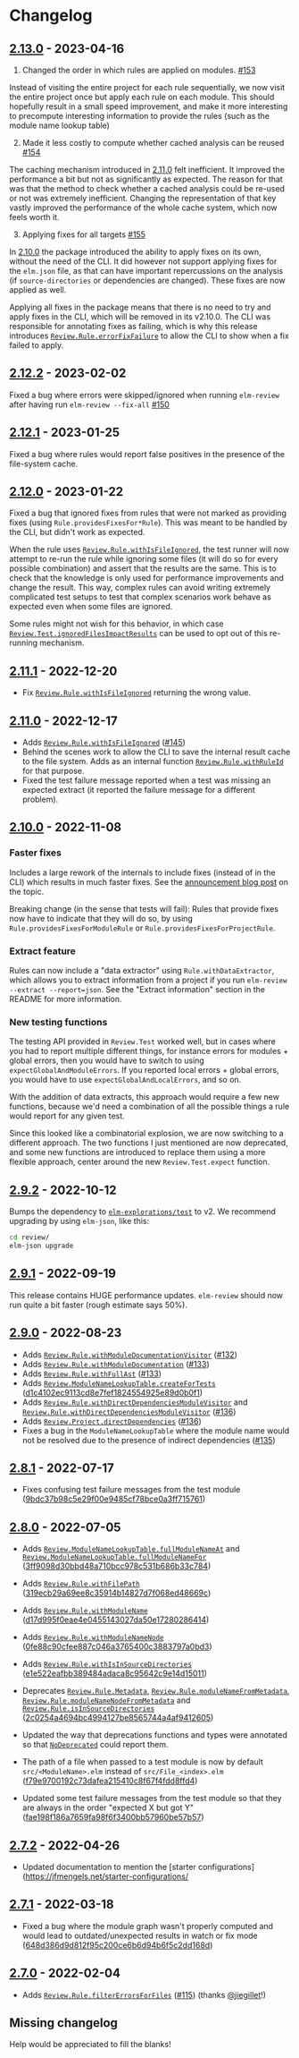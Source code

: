# Changelog

## [2.13.0] - 2023-04-16

1) Changed the order in which rules are applied on modules. [#153](https://github.com/jfmengels/elm-review/pull/153)

Instead of visiting the entire project for each rule sequentially, we now visit the entire project once but apply each 
rule on each module. This should hopefully result in a small speed improvement, and make it more interesting to precompute
interesting information to provide the rules (such as the module name lookup table)

2) Made it less costly to compute whether cached analysis can be reused [#154](https://github.com/jfmengels/elm-review/pull/154) 

The caching mechanism introduced in [2.11.0] felt inefficient. It improved the performance a bit but not as significantly as expected.
The reason for that was that the method to check whether a cached analysis could be re-used or not was extremely inefficient.
Changing the representation of that key vastly improved the performance of the whole cache system, which now feels worth it.

3) Applying fixes for all targets [#155](https://github.com/jfmengels/elm-review/pull/155)

In [2.10.0] the package introduced the ability to apply fixes on its own, without the need of the CLI. It did however not
support applying fixes for the `elm.json` file, as that can have important repercussions on the analysis (if
`source-directories` or dependencies are changed). These fixes are now applied as well.

Applying all fixes in the package means that there is no need to try and apply fixes in the CLI, which will be removed in its v2.10.0.
The CLI was responsible for annotating fixes as failing, which is why this release introduces [`Review.Rule.errorFixFailure`] to allow
the CLI to show when a fix failed to apply.


## [2.12.2] - 2023-02-02

Fixed a bug where errors were skipped/ignored when running `elm-review` after having run `elm-review --fix-all` [#150](https://github.com/jfmengels/elm-review/pull/150)

## [2.12.1] - 2023-01-25

Fixed a bug where rules would report false positives in the presence of the file-system cache.

## [2.12.0] - 2023-01-22

Fixed a bug that ignored fixes from rules that were not marked as providing fixes (using `Rule.providesFixesFor*Rule`).
This was meant to be handled by the CLI, but didn't work as expected.

When the rule uses [`Review.Rule.withIsFileIgnored`], the test runner will now attempt to re-run the rule while ignoring
some files (it will do so for every possible combination) and assert that the results are the same. This is to
check that the knowledge is only used for performance improvements and change the result. This way, complex rules can
avoid writing extremely complicated test setups to test that complex scenarios work behave as expected even when some
files are ignored.

Some rules might not wish for this behavior, in which case [`Review.Test.ignoredFilesImpactResults`] can be used to
opt out of this re-running mechanism.


## [2.11.1] - 2022-12-20

- Fix [`Review.Rule.withIsFileIgnored`] returning the wrong value.

## [2.11.0] - 2022-12-17

- Adds [`Review.Rule.withIsFileIgnored`] ([#145](https://github.com/jfmengels/elm-review/pull/145))
- Behind the scenes work to allow the CLI to save the internal result cache to the file system. Adds as an internal function [`Review.Rule.withRuleId`] for that purpose.
- Fixed the test failure message reported when a test was missing an expected extract (it reported the failure message for a different problem).

## [2.10.0] - 2022-11-08

### Faster fixes

Includes a large rework of the internals to include fixes (instead of in the CLI) which results in much faster fixes.
See the [announcement blog post](https://jfmengels.net/much-faster-fixes/) on the topic.

Breaking change (in the sense that tests will fail): Rules that provide fixes now have to indicate that they will do so,
by using `Rule.providesFixesForModuleRule` or `Rule.providesFixesForProjectRule`.


### Extract feature

Rules can now include a "data extractor" using `Rule.withDataExtractor`, which allows you to extract information from a
project if you run `elm-review --extract --report=json`. See the "Extract information" section in the README for more
information.


### New testing functions

The testing API provided in `Review.Test` worked well, but in cases where you had to report multiple different things,
for instance errors for modules + global errors, then you would have to switch to using `expectGlobalAndModuleErrors`.
If you reported local errors + global errors, you would have to use `expectGlobalAndLocalErrors`, and so on.

With the addition of data extracts, this approach would require a few new functions, because we'd need a combination of
all the possible things a rule would report for any given test.

Since this looked like a combinatorial explosion, we are now switching to a different approach. The two functions I just
mentioned are now deprecated, and some new functions are introduced to replace them using a more flexible approach,
center around the new `Review.Test.expect` function.


## [2.9.2] - 2022-10-12

Bumps the dependency to [`elm-explorations/test`](https://package.elm-lang.org/packages/elm-explorations/test/latest/) to v2.
We recommend upgrading by using `elm-json`, like this:

```bash
cd review/
elm-json upgrade
```

## [2.9.1] - 2022-09-19

This release contains HUGE performance updates. `elm-review` should now run quite a bit faster (rough estimate says 50%).

## [2.9.0] - 2022-08-23

- Adds [`Review.Rule.withModuleDocumentationVisitor`](https://package.elm-lang.org/packages/jfmengels/elm-review/latest/Review-Rule#withModuleDocumentationVisitor) ([#132](https://github.com/jfmengels/elm-review/pull/132))
- Adds [`Review.Rule.withModuleDocumentation`](https://package.elm-lang.org/packages/jfmengels/elm-review/latest/Review-Rule#withModuleDocumentation) ([#133](https://github.com/jfmengels/elm-review/pull/133))
- Adds [`Review.Rule.withFullAst`](https://package.elm-lang.org/packages/jfmengels/elm-review/latest/Review-Rule#withFullAst) ([#133](https://github.com/jfmengels/elm-review/pull/133))
- Adds [`Review.ModuleNameLookupTable.createForTests`](https://package.elm-lang.org/packages/jfmengels/elm-review/latest/Review-ModuleNameLookupTable#createForTests) ([d1c4102ec9113cd8e7fef1824554925e89d0b0f1])
- Adds [`Review.Rule.withDirectDependenciesModuleVisitor`](https://package.elm-lang.org/packages/jfmengels/elm-review/latest/Review-Rule#withDirectDependenciesModuleVisitor) and [`Review.Rule.withDirectDependenciesModuleVisitor`](https://package.elm-lang.org/packages/jfmengels/elm-review/latest/Review-Rule#withDirectDependenciesModuleVisitor) ([#136](https://github.com/jfmengels/elm-review/pull/136))
- Adds [`Review.Project.directDependencies`](https://package.elm-lang.org/packages/jfmengels/elm-review/latest/Review-Project#directDependencies) ([#136](https://github.com/jfmengels/elm-review/pull/136))
- Fixes a bug in the `ModuleNameLookupTable` where the module name would not be resolved due to the presence of indirect dependencies ([#135](https://github.com/jfmengels/elm-review/pull/135))


## [2.8.1] - 2022-07-17

- Fixes confusing test failure messages from the test module ([9bdc37b98c5e29f00e9485cf78bce0a3ff715761])


## [2.8.0] - 2022-07-05

- Adds [`Review.ModuleNameLookupTable.fullModuleNameAt`](https://package.elm-lang.org/packages/jfmengels/elm-review/latest/Review-ModuleNameLookupTable#fullModuleNameAt) and [`Review.ModuleNameLookupTable.fullModuleNameFor`](https://package.elm-lang.org/packages/jfmengels/elm-review/latest/Review-ModuleNameLookupTable#fullModuleNameFor) ([3ff9098d30bbd48a710bcc978c531b686b33c784])

- Adds [`Review.Rule.withFilePath`](https://package.elm-lang.org/packages/jfmengels/elm-review/latest/Review-Rule#withFilePath) ([319ecb29a69ee8c35914b14827d7f068ed48669c])
- Adds [`Review.Rule.withModuleName`](https://package.elm-lang.org/packages/jfmengels/elm-review/latest/Review-Rule#withModuleName) ([d17d995f0eae4e0455143027da50e17280286414])
- Adds [`Review.Rule.withModuleNameNode`](https://package.elm-lang.org/packages/jfmengels/elm-review/latest/Review-Rule#withModuleNameNode) ([0fe88c90cfee887c046a3765400c3883797a0bd3])
- Adds [`Review.Rule.withIsInSourceDirectories`](https://package.elm-lang.org/packages/jfmengels/elm-review/latest/Review-Rule#withIsInSourceDirectories) ([e1e522eafbb389484adaca8c95642c9e14d15011])
- Deprecates [`Review.Rule.Metadata`](https://package.elm-lang.org/packages/jfmengels/elm-review/2.8.0/Review-Rule#Metadata), [`Review.Rule.moduleNameFromMetadata`](https://package.elm-lang.org/packages/jfmengels/elm-review/2.8.0/Review-Rule#moduleNameFromMetadata), [`Review.Rule.moduleNameNodeFromMetadata`](https://package.elm-lang.org/packages/jfmengels/elm-review/2.8.0/Review-Rule#moduleNameNodeFromMetadata) and [`Review.Rule.isInSourceDirectories`](https://package.elm-lang.org/packages/jfmengels/elm-review/2.8.0/Review-Rule#isInSourceDirectories) ([2c0254a4694bc4994127be8565744a4af9412605])
- Updated the way that deprecations functions and types were annotated so that [`NoDeprecated`] could report them.

- The path of a file when passed to a test module is now by default `src/<ModuleName>.elm` instead of `src/File_<index>.elm` ([f79e9700192c73dafea215410c8f67f4fdd8ffd4])
- Updated some test failure messages from the test module so that they are always in the order "expected X but got Y" ([fae198f186a7659fa98f6f3400bb57960be57b57])


## [2.7.2] - 2022-04-26

- Updated documentation to mention the [starter configurations](https://jfmengels.net/starter-configurations/

## [2.7.1] - 2022-03-18

- Fixed a bug where the module graph wasn't properly computed and would lead to outdated/unexpected results in watch or fix mode ([648d386d9d812f95c200ce6b6d94b6f5c2dd168d])


## [2.7.0] - 2022-02-04

- Adds [`Review.Rule.filterErrorsForFiles`](https://package.elm-lang.org/packages/jfmengels/elm-review/latest/Review-Rule#filterErrorsForFiles) ([#115](https://github.com/jfmengels/elm-review/pull/115)) (thanks [@jiegillet](https://github.com/jiegillet)!)


## Missing changelog

Help would be appreciated to fill the blanks!

[`NoDeprecated`]: https://package.elm-lang.org/packages/jfmengels/elm-review-common/latest/NoDeprecated
[`Review.Rule.withIsFileIgnored`]: https://package.elm-lang.org/packages/jfmengels/elm-review/latest/Review-Rule#withIsFileIgnored
[`Review.Rule.withRuleId`]: https://package.elm-lang.org/packages/jfmengels/elm-review/latest/Review-Rule#withRuleId
[`Review.Rule.errorFixFailure`]: https://package.elm-lang.org/packages/jfmengels/elm-review/latest/Review-Rule#errorFixFailure
[`Review.Test.ignoredFilesImpactResults`]: https://package.elm-lang.org/packages/jfmengels/elm-review/latest/Review-Rule-Test#ignoredFilesImpactResults

[2.13.0]: https://github.com/jfmengels/elm-review/releases/tag/2.13.0
[2.12.2]: https://github.com/jfmengels/elm-review/releases/tag/2.12.2
[2.12.1]: https://github.com/jfmengels/elm-review/releases/tag/2.12.1
[2.12.0]: https://github.com/jfmengels/elm-review/releases/tag/2.12.0
[2.11.1]: https://github.com/jfmengels/elm-review/releases/tag/2.11.1
[2.11.0]: https://github.com/jfmengels/elm-review/releases/tag/2.11.0
[2.10.0]: https://github.com/jfmengels/elm-review/releases/tag/2.10.0
[2.9.2]: https://github.com/jfmengels/elm-review/releases/tag/2.9.2
[2.9.1]: https://github.com/jfmengels/elm-review/releases/tag/2.9.1
[2.9.0]: https://github.com/jfmengels/elm-review/releases/tag/2.9.0
[2.8.1]: https://github.com/jfmengels/elm-review/releases/tag/2.8.1
[2.8.0]: https://github.com/jfmengels/elm-review/releases/tag/2.8.0
[2.7.2]: https://github.com/jfmengels/elm-review/releases/tag/2.7.2
[2.7.1]: https://github.com/jfmengels/elm-review/releases/tag/2.7.1
[2.7.0]: https://github.com/jfmengels/elm-review/releases/tag/2.7.0

[9bdc37b98c5e29f00e9485cf78bce0a3ff715761]: https://github.com/jfmengels/elm-review/commit/9bdc37b98c5e29f00e9485cf78bce0a3ff715761
[319ecb29a69ee8c35914b14827d7f068ed48669c]: https://github.com/jfmengels/elm-review/commit/319ecb29a69ee8c35914b14827d7f068ed48669c
[d17d995f0eae4e0455143027da50e17280286414]: https://github.com/jfmengels/elm-review/commit/d17d995f0eae4e0455143027da50e17280286414
[0fe88c90cfee887c046a3765400c3883797a0bd3]: https://github.com/jfmengels/elm-review/commit/0fe88c90cfee887c046a3765400c3883797a0bd3
[e1e522eafbb389484adaca8c95642c9e14d15011]: https://github.com/jfmengels/elm-review/commit/e1e522eafbb389484adaca8c95642c9e14d15011
[3ff9098d30bbd48a710bcc978c531b686b33c784]: https://github.com/jfmengels/elm-review/commit/3ff9098d30bbd48a710bcc978c531b686b33c784
[2c0254a4694bc4994127be8565744a4af9412605]: https://github.com/jfmengels/elm-review/commit/2c0254a4694bc4994127be8565744a4af9412605
[f79e9700192c73dafea215410c8f67f4fdd8ffd4]: https://github.com/jfmengels/elm-review/commit/f79e9700192c73dafea215410c8f67f4fdd8ffd4
[fae198f186a7659fa98f6f3400bb57960be57b57]: https://github.com/jfmengels/elm-review/commit/fae198f186a7659fa98f6f3400bb57960be57b57
[648d386d9d812f95c200ce6b6d94b6f5c2dd168d]: https://github.com/jfmengels/elm-review/commit/648d386d9d812f95c200ce6b6d94b6f5c2dd168d
[d1c4102ec9113cd8e7fef1824554925e89d0b0f1]: https://github.com/jfmengels/elm-review/commit/d1c4102ec9113cd8e7fef1824554925e89d0b0f1
